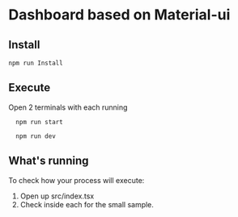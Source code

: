 # Dashboard based on Material-ui

## Install
```
npm run Install
```

## Execute
Open 2 terminals with each running
```
  npm run start
```
```
  npm run dev
```

## What's running
To check how your process will execute:

1) Open up src/index.tsx
2) Check inside each for the small sample.
